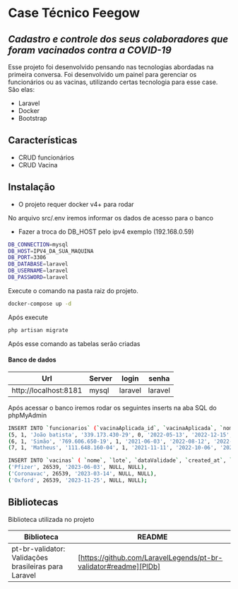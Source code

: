 # Case Técnico Feegow
## _Cadastro e controle dos seus colaboradores que foram vacinados contra a COVID-19_
Esse projeto foi desenvolvido pensando nas tecnologias abordadas na primeira conversa.
Foi desenvolvido um painel para gerenciar os funcionários ou as vacinas, utilizando certas tecnologia para esse case. São elas:
- Laravel
- Docker
- Bootstrap

## Características
- CRUD funcionários
- CRUD Vacina

## Instalação
- O projeto requer docker v4+ para rodar

No arquivo src/.env iremos informar os dados de acesso para o banco
- Fazer a troca do DB_HOST pelo ipv4 exemplo (192.168.0.59)
```sh
DB_CONNECTION=mysql
DB_HOST=IPV4_DA_SUA_MAQUINA
DB_PORT=3306
DB_DATABASE=laravel
DB_USERNAME=laravel
DB_PASSWORD=laravel
```

Execute o comando na pasta raiz do projeto.

```sh
docker-compose up -d
```

Após execute

```sh
php artisan migrate
```
Após esse comando as tabelas serão criadas

#### Banco de dados
| Url | Server | login | senha |
| -----  | ------|  ------| ------ |
| http://localhost:8181 | mysql | laravel | laravel |

Após acessar o banco iremos rodar os seguintes inserts na aba SQL do phpMyAdmin


```sh
INSERT INTO `funcionarios` (`vacinaAplicada_id`, `vacinaAplicada`, `nomeCompleto`, `cpf`, `portadorComorbidade`, `dataNascimento`, `dataPrimeiraDose`, `dataSegundaDose`, `dataTerceiraDose`, `created_at`, `updated_at`) VALUES
(5, 1, 'João batista', '339.173.430-29', 0, '2022-05-13', '2022-12-15', NULL, NULL, '2022-12-15 07:35:35', '2022-12-15 07:35:35'),
(6, 1, 'Simão', '769.606.650-19', 1, '2021-06-03', '2022-08-12', '2022-11-09', NULL, '2022-12-15 07:37:37', '2022-12-15 07:37:37'),
(7, 1, 'Matheus', '111.648.160-04', 1, '2021-11-11', '2022-10-06', '2022-11-02', '2022-12-12', '2022-12-15 07:38:28', '2022-12-15 07:38:28');
```
```sh
INSERT INTO `vacinas` ( `nome`, `lote`, `dataValidade`, `created_at`, `updated_at`) VALUES
('Pfizer', 26539, '2023-06-03', NULL, NULL),
('Coronavac', 26539, '2023-03-14', NULL, NULL),
('Oxford', 26539, '2023-11-25', NULL, NULL);
```

## Bibliotecas

Biblioteca utilizada no projeto

| Biblioteca | README |
| ------ | ------ |
| pt-br-validator: Validações brasileiras para Laravel | [https://github.com/LaravelLegends/pt-br-validator#readme][PlDb] |
